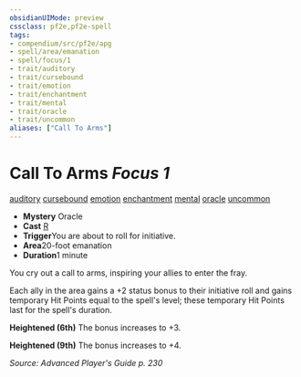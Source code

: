 ```yaml
---
obsidianUIMode: preview
cssclass: pf2e,pf2e-spell
tags:
- compendium/src/pf2e/apg
- spell/area/emanation
- spell/focus/1
- trait/auditory
- trait/cursebound
- trait/emotion
- trait/enchantment
- trait/mental
- trait/oracle
- trait/uncommon
aliases: ["Call To Arms"]
---
```

# Call To Arms *Focus 1*   
[auditory](rules/traits/auditory.md)  [cursebound](rules/traits/cursebound-apg.md)  [emotion](rules/traits/emotion.md)  [enchantment](rules/traits/enchantment.md)  [mental](rules/traits/mental.md)  [oracle](rules/traits/oracle-apg.md)  [uncommon](rules/traits/uncommon.md)  

- **Mystery** Oracle
- **Cast** [R](rules/core-rulebook/chapter-9-playing-the-game.md#Actions "Reaction") 
- **Trigger**You are about to roll for initiative.
- **Area**20-foot emanation
- **Duration**1 minute

You cry out a call to arms, inspiring your allies to enter the fray.

Each ally in the area gains a +2 status bonus to their initiative roll and gains temporary Hit Points equal to the spell's level; these temporary Hit Points last for the spell's duration.

**Heightened (6th)** The bonus increases to +3.

**Heightened (9th)** The bonus increases to +4.

*Source: Advanced Player's Guide p. 230*